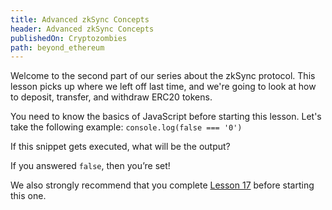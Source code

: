 ```yaml
---
title: Advanced zkSync Concepts
header: Advanced zkSync Concepts
publishedOn: Cryptozombies
path: beyond_ethereum
---
```


Welcome to the second part of our series about the zkSync protocol. This lesson picks up where we left off last time, and we're going to look at how to deposit, transfer, and withdraw ERC20 tokens.

You need to know the basics of JavaScript before starting this lesson. Let's take the following example: `console.log(false === '0')`

If this snippet gets executed, what will be the output?

If you answered `false`, then you’re set!

We also strongly recommend that you complete <a href="https://cryptozombies.io/en/lesson/17">Lesson 17</a> before starting this one.
